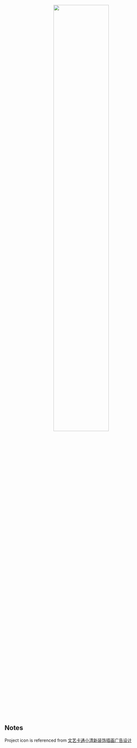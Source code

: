 <p align="center"><img src="https://github.com/senhungwong/treehole-client/blob/master/src/assets/icon/treehole-en.png" width="60%"></p>

## Notes

Project icon is referenced from [文艺卡通小清新装饰插画广告设计](http://588ku.com/sucai/9691411.html)
